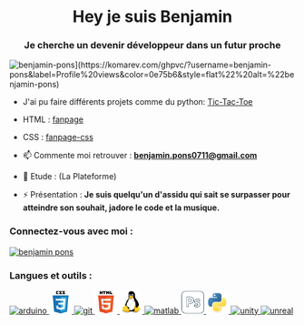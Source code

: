 <h1 align="center">Hey je suis Benjamin</h1> 
<h3 align="center">Je cherche un devenir développeur dans un futur proche</h3>

<p align="left"> <img src="[https://komarev.com/ghpvc/?username=benjamin-pons&label=Profile%20views&color=0e75b6&style=flat" alt="benjamin-pons](https://komarev.com/ghpvc/?username=benjamin-pons&label=Profile%20views&color=0e75b6&style=flat%22%20alt=%22benjamin-pons)" /> </p>

- J'ai pu faire différents projets comme du python: [ Tic-Tac-Toe](https://github.com/anthony-rahajarison/tic-tac-toe/blob/main/tictactoe-v4.py)

- HTML : [fanpage](https://github.com/benjamin-pons/fanpage/blob/benjamin/Fansite4/rap%20benjamin.html)

- CSS : [fanpage-css](https://github.com/benjamin-pons/fanpage/blob/benjamin/Fansite4/rap%20benjamin.css)

- 📫 Commente moi retrouver : **benjamin.pons0711@gmail.com**

- 📄 Etude : (La Plateforme)

- ⚡ Présentation : **Je suis quelqu'un d'assidu qui sait se surpasser pour atteindre son souhait, jadore le code et la musique.**

<h3 align="left">Connectez-vous avec moi :</h3>
<p align="left">
<a href="https://linkedin.com/in/benjamin pons" target="blank"><img align="center" src="https://raw.githubusercontent.com/rahuldkjain/github-profile-readme-generator/master/src/images/icons/Social/linked-in-alt.svg" alt="benjamin pons" height=" 30" width="40" /></a>
</p>

<h3 align="left">Langues et outils :</h3>
<p align="left"> <a href="https://www.arduino.cc/" target="_blank" rel="noreferrer"> <img src="https://cdn.worldvectorlogo.com/logos/arduino-1.svg" alt="arduino" width="40" height="40"/> </a> <a href="https://www.w3schools.com/css/" target="_blank" rel="noreferrer"> <img src="https://raw.githubusercontent.com/devicons/devicon/master/icons/css3/css3-original-wordmark.svg" alt="css3" width="40" height="40"/> </a> <a href="https://git-scm.com/" target="_blank" rel="noreferrer"> <img src="https://www.vectorlogo.zone/logos/git-scm/git-scm-icon.svg" alt="git" width="40" height="40"/> </a> <a href="https://www.w3.org/html/" target="_blank" rel="noreferrer"> <img src="https://raw.githubusercontent.com/devicons/devicon/master/icons/html5/html5-original-wordmark.svg" alt="html5" width="40" height="40"/> </a> <a href="https://www.linux.org/" target="_blank" rel="noreferrer"> <img src="https://raw.githubusercontent.com/devicons/devicon/master/icons/linux/linux-original.svg" alt="linux" width="40" height="40"/> </a> <a href="https://www.mathworks.com/" target="_blank" rel="noreferrer"> <img src="https://upload.wikimedia.org/wikipedia/commons/2/21/Matlab_Logo.png" alt="matlab" width="40" height="40"/> </a> <a href="https://www.photoshop.com/fr" target="_blank" rel="noreferrer"> <img src="https://raw.githubusercontent.com/devicons/devicon/master/icons/photoshop/photoshop-line.svg" alt="photoshop" width="40" height="40"/> </a> <a href="https://www.python.org" target="_blank" rel="noreferrer"> <img src="https://raw.githubusercontent.com/devicons/devicon/master/icons/python/python-original.svg" alt="python" width="40" height="40"/> </a> <a href="https://unity.com/" target="_blank" rel="noreferrer"> <img src="https://www.vectorlogo.zone/logos/unity3d/unity3d-icon.svg" alt="unity" width="40" height="40"/> </a> <a href="https://unrealengine.com/" target="_blank" rel="noreferrer"> <img src="https://raw.githubusercontent.com/kenangundogan/fontisto/036b7eca71aab1bef8e6a0518f7329f13ed62f6b/icons/svg/brand/unreal-engine.svg" alt="unreal" width="40" height="40"/> </a> </p>
